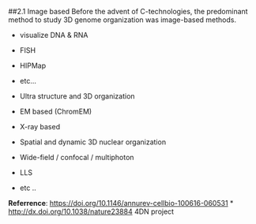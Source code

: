 ##2.1 Image based
Before the advent of C-technologies, the predominant method to study 3D genome organization was image-based methods. 

- visualize DNA & RNA
 - FISH
 - HIPMap
 - etc... 
 
- Ultra structure and 3D organization
 - EM based (ChromEM)
 - X-ray based 
- Spatial and dynamic 3D nuclear organization
 - Wide-field / confocal / multiphoton 
 - LLS
 - etc .. 
    
    
**Referrence**:
https://doi.org/10.1146/annurev-cellbio-100616-060531 * 
http://dx.doi.org/10.1038/nature23884 4DN project 
